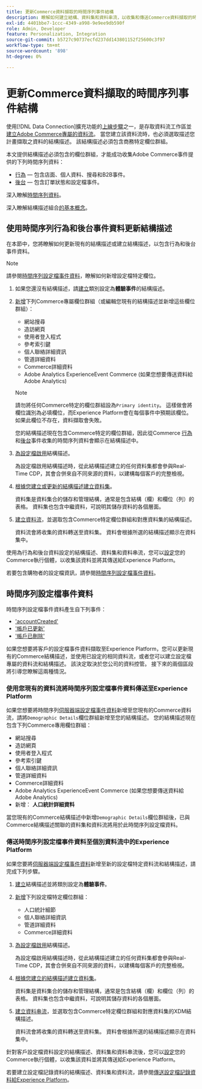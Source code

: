 ```yaml
---
title: 更新Commerce資料擷取的時間序列事件結構
description: 瞭解如何建立結構、資料集和資料串流，以收集和傳送Commerce資料擷取的時間序列事件資料。
exl-id: 4401bbe7-1ccc-4349-a998-9e9ee9db590f
role: Admin, Developer
feature: Personalization, Integration
source-git-commit: b5727c90737ecfd237dd143801152f25600c3f97
workflow-type: tm+mt
source-wordcount: '898'
ht-degree: 0%

---
```


# 更新Commerce資料擷取的時間序列事件結構

使用[!DNL Data Connection]擴充功能的[上線步驟](overview.md#onboarding-steps)之一，是存取資料流工作區並[建立Adobe Commerce專屬的資料流](https://experienceleague.adobe.com/docs/experience-platform/datastreams/overview.html)。 當您建立該資料流時，也必須選取描述您計畫擷取之資料的結構描述。 該結構描述必須包含商務特定欄位群組。

本文提供結構描述必須包含的欄位群組，才能成功收集Adobe Commerce事件提供的下列時間序列資料：

- [行為](events.md) — 包含店面、個人資料、搜尋和B2B事件。
- [後台](events-backoffice.md) — 包含訂單狀態和設定檔事件。

深入瞭解[時間序列資料](data-ingestion.md)。

深入瞭解結構描述組合[的基本概念](https://experienceleague.adobe.com/docs/experience-platform/xdm/schema/composition.html)。

## 使用時間序列行為和後台事件資料更新結構描述

在本節中，您將瞭解如何更新現有的結構描述或建立結構描述，以包含行為和後台事件資料。

>[!NOTE]
>
>請參閱[時間序列設定檔事件資料](#time-series-profile-event-data)，瞭解如何新增設定檔特定欄位。

1. 如果您還沒有結構描述，請[建立](https://experienceleague.adobe.com/docs/experience-platform/xdm/ui/resources/schemas.html#create)類別設定為&#x200B;**體驗事件**&#x200B;的結構描述。

1. [新增](https://experienceleague.adobe.com/docs/experience-platform/xdm/ui/resources/schemas.html#add-field-groups)下列Commerce專屬欄位群組（或編輯您現有的結構描述並新增這些欄位群組）：

   - 網站搜尋
   - 造訪網頁
   - 使用者登入程式
   - 參考索引鍵
   - 個人聯絡詳細資訊
   - 管道詳細資料
   - Commerce詳細資料
   - Adobe Analytics ExperienceEvent Commerce (如果您想要傳送資料給Adobe Analytics)

   >[!NOTE]
   >
   > 請勿將任何Commerce特定的欄位群組設為`Primary identity`。 這樣做會將欄位識別為必填欄位，而Experience Platform會在每個事件中預期該欄位。 如果此欄位不存在，資料擷取會失敗。

   您的結構描述現在包含Commerce特定的欄位群組，因此從Commerce [行為](events.md)和[後台](events-backoffice.md)事件收集的時間序列資料會顯示在結構描述中。

1. [為設定檔啟用](https://experienceleague.adobe.com/docs/experience-platform/xdm/ui/resources/schemas.html#profile)結構描述。

   為設定檔啟用結構描述時，從此結構描述建立的任何資料集都會參與Real-Time CDP，其會合併來自不同來源的資料，以建構每個客戶的完整檢視。

1. [根據您建立或更新的結構描述建立資料集](https://experienceleague.adobe.com/docs/platform-learn/implement-mobile-sdk/experience-cloud/platform.html#create-a-dataset)。

   資料集是資料集合的儲存和管理結構，通常是包含結構（欄）和欄位（列）的表格。 資料集也包含中繼資料，可說明其儲存資料的各個層面。

1. [建立資料流](https://experienceleague.adobe.com/docs/experience-platform/datastreams/overview.html)，並選取包含Commerce特定欄位群組和對應資料集的結構描述。

   資料流會將收集的資料轉送至資料集。 資料會根據所選的結構描述顯示在資料集中。

使用為行為和後台資料設定的結構描述、資料集和資料串流，您可以[設定](connect-data.md#data-collection)您的Commerce執行個體，以收集該資料並將其傳送給Experience Platform。

若要包含購物者的設定檔資訊，請參閱[時間序列設定檔事件資料](#time-series-profile-event-data)。

## 時間序列設定檔事件資料

時間序列設定檔事件資料產生自下列事件：

- [&#39;accountCreated&#39;](events-backoffice.md#accountcreated)
- [&#39;帳戶已更新&#39;](events-backoffice.md#accountupdated)
- [&#39;帳戶已刪除&#39;](events-backoffice.md#accountdeleted)

如果您想要將客戶的設定檔事件資料擷取至Experience Platform，您可以更新現有的Commerce結構描述，並使用已設定的相同資料流，或者您可以建立設定檔專屬的資料流和結構描述。 該決定取決於您公司的資料控管。 接下來的兩個區段將引導您瞭解這兩種情況。

### 使用您現有的資料流將時間序列設定檔事件資料傳送至Experience Platform

如果您想要將時間序列[伺服器端設定檔事件資料](events-backoffice.md#customer-profile-events-server-side)新增至您現有的Commerce資料流，請將`Demographic Details`欄位群組新增至您的結構描述。 您的結構描述現在包含下列Commerce專用欄位群組：

- 網站搜尋
- 造訪網頁
- 使用者登入程式
- 參考索引鍵
- 個人聯絡詳細資訊
- 管道詳細資料
- Commerce詳細資料
- Adobe Analytics ExperienceEvent Commerce (如果您想要傳送資料給Adobe Analytics)
- 新增： **人口統計詳細資料**

當您現有的Commerce結構描述中新增`Demographic Details`欄位群組後，已與Commerce結構描述關聯的資料集和資料流將用於此時間序列設定檔資料。

### 傳送時間序列設定檔事件資料至個別資料流中的Experience Platform

如果您要將[伺服器端設定檔事件資料](events-backoffice.md#customer-profile-events-server-side)新增至新的設定檔特定資料流和結構描述，請完成下列步驟。

1. [建立](https://experienceleague.adobe.com/docs/experience-platform/xdm/ui/resources/schemas.html#create)結構描述並將類別設定為&#x200B;**體驗事件**。

1. [新增](https://experienceleague.adobe.com/docs/experience-platform/xdm/ui/resources/schemas.html#add-field-groups)下列設定檔特定欄位群組：

   - 人口統計細節
   - 個人聯絡詳細資訊
   - 管道詳細資料
   - Commerce詳細資料

1. [為設定檔啟用](https://experienceleague.adobe.com/docs/experience-platform/xdm/ui/resources/schemas.html#profile)結構描述。

   為設定檔啟用結構描述時，從此結構描述建立的任何資料集都會參與Real-Time CDP，其會合併來自不同來源的資料，以建構每個客戶的完整檢視。

1. [根據您建立的結構描述建立資料集](https://experienceleague.adobe.com/docs/platform-learn/implement-mobile-sdk/experience-cloud/platform.html#create-a-dataset)。

   資料集是資料集合的儲存和管理結構，通常是包含結構（欄）和欄位（列）的表格。 資料集也包含中繼資料，可說明其儲存資料的各個層面。

1. [建立資料串流](https://experienceleague.adobe.com/docs/experience-platform/datastreams/overview.html)，並選取包含Commerce特定欄位群組和對應資料集的XDM結構描述。

   資料流會將收集的資料轉送至資料集。 資料會根據所選的結構描述顯示在資料集中。

針對客戶設定檔資料設定的結構描述、資料集和資料串流後，您可以[設定](connect-data.md#data-collection)您的Commerce執行個體，以收集該資料並將其傳送給Experience Platform。

若要建立設定檔記錄資料的結構描述、資料集和資料流，請參閱[傳送設定檔記錄資料給Experience Platform](profile-data.md)。
